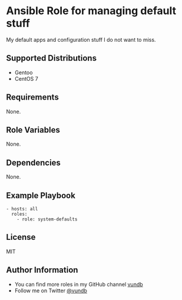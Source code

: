 Ansible Role for managing default stuff
=======================================

My default apps and configuration stuff I do not want to miss.

Supported Distributions
-----------------------

- Gentoo
- CentOS 7

Requirements
------------

None.

Role Variables
--------------

None.

Dependencies
------------

None.

Example Playbook
----------------
```
- hosts: all
  roles:
    - role: system-defaults
```

License
-------

MIT

Author Information
------------------

- You can find more roles in my GitHub channel [vundb](https://github.com/vundb)
- Follow me on Twitter [@vundb](https://twitter.com/vundb)
